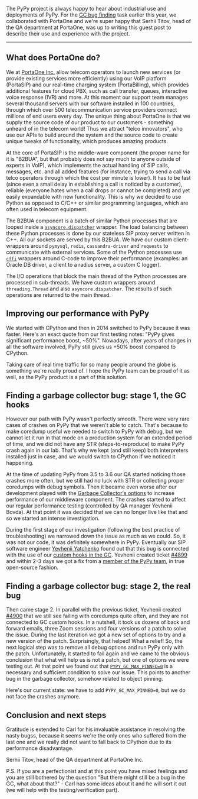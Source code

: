 <!--
.. title: Guest Post: How PortaOne uses PyPy for high-performance processing, connecting over 1B of phone calls every month
.. slug: portaone
.. date: 2024-08-29 09:00:00 UTC
.. tags: casestudy, guestpost
.. category:
.. link:
.. description:
.. type: text
.. author:
-->


The PyPy project is always happy to hear about industrial use  and deployments
of PyPy. For the [GC bug
finding](https://www.pypy.org/posts/2024/03/fixing-bug-incremental-gc.html)
task earlier this year, we collaborated with PortaOne and we're super happy
that Serhii Titov, head of the QA department at PortaOne, was up to writing
this guest post to describe their use and experience with the project.

-----

## What does PortaOne do?

We at [PortaOne Inc.](https://www.portaone.com/) allow telecom operators to
launch new services (or provide existing services more efficiently) using our
VoIP platform (PortaSIP) and our real-time charging system (PortaBilling),
which provides additional features for cloud PBX, such as call transfer,
queues, interactive voice response (IVR) and more. At this moment our support
team manages several thousand servers with our software installed in 100
countries, through which over 500 telecommunication service providers connect
millions of end users every day. The unique thing about PortaOne is that we
supply the source code of our product to our customers - something unheard of
in the telecom world! Thus we attract "telco innovators", who use our APIs to
build around the system and the source code to create unique tweaks of
functionality, which produces amazing products.

At the core of PortaSIP is the middle-ware component (the proper name for it is
"B2BUA", but that probably does not say much to anyone outside of experts in
VoIP), which implements the actual handling of SIP calls, messages, etc. and
all added features (for instance, trying to send a call via telco operators
through which the cost per minute is lower). It has to be fast (since even a
small delay in establishing a call is noticed by a customer), reliable
(everyone hates when a call drops or cannot be completed) and yet easily
expandable with new functionality. This is why we decided to use Python as
opposed to C/C++ or similar programming languages, which are often used in
telecom equipment.


The B2BUA component is a batch of similar Python processes that are looped
inside a
[`asyncore.dispatcher`](https://docs.python.org/3.10/library/asyncore.html)
wrapper. The load balancing between these Python processes is done by our
stateless SIP proxy server written in C++. All our sockets are served by this
B2BUA. We have our custom client-wrappers around `pymysql`, `redis`,
`cassandra-driver` and `requests` to communicate with external services. Some
of the Python processes use [`cffi`](https://cffi.readthedocs.io/en/stable/)
wrappers around C-code to improve their performance (examples: an Oracle DB
driver, a client to a radius server, a custom C logger).

The I/O operations that block the main thread of the Python processes are
processed in sub-threads. We have custom wrappers  around `threading.Thread`
and also `asyncore.dispatcher`. The results of such operations are returned to
the main thread.

## Improving our performance with PyPy

We started with CPython and then in 2014 switched to PyPy because it was
faster. Here's an exact quote from our first testing notes: "PyPy gives
significant performance boost, ~50%". Nowadays, after years of changes in all
the software involved, PyPy still gives us +50% boost compared to CPython.

Taking care of real time traffic for so many people around the globe is
something we're really proud of. I hope the PyPy team can be proud of it as
well, as the PyPy product is a part of this solution.

## Finding a garbage collector bug: stage 1, the GC hooks

However our path with PyPy wasn't perfectly smooth. There were very rare cases
of crashes on PyPy that we weren't able to catch. That's because to make
coredump useful we needed to switch to PyPy with debug, but we cannot let it
run in that mode on a production system for an extended period of time, and we
did not have any STR (steps-to-reproduce) to make PyPy crash again in our lab.
That's why we kept (and still keep) both interpreters installed just in case,
and we would switch to CPython if we noticed it happening.

At the time of updating PyPy from 3.5 to 3.6 our QA started noticing those
crashes more often, but we still had no luck with STR or collecting proper
coredumps with debug symbols. Then it became even worse after our development
played with the [Garbage Collector's
options](https://doc.pypy.org/en/latest/gc_info.html) to increase performance
of our middleware component. The crashes started to affect our regular
performance testing (controlled by QA manager Yevhenii Bovda). At that point it
was decided that we can no longer live like that and so we started an intense
investigation.

During the first stage of our investigation (following the best practice of
troubleshooting) we narrowed down the issue as much as we could. So, it was not
our code, it was definitely somewhere in PyPy. Eventually our SIP software
engineer [Yevhenii Yatchenko](https://github.com/Yevhenii-Yatchenko) found out
that this bug is connected with the use of our [custom hooks in the
GC](https://doc.pypy.org/en/latest/gc_info.html#gc-hooks). Yevhenii created
ticket [#4899](https://github.com/pypy/pypy/issues/4899) and within 2-3 days we
got a fix from a [member of the PyPy team](https://github.com/cfbolz), in true open-source fashion.

## Finding a garbage collector bug: stage 2, the real bug

Then came stage 2. In parallel with the previous ticket, Yevhenii created
[#4900](https://github.com/pypy/pypy/issues/4900) that we still see failing
with coredumps quite often, and they are not connected to GC custom hooks. In a
nutshell, it took us dozens of back and forward emails, three Zoom sessions and
four versions of a patch to solve the issue. During the last iteration we got a
new set of options to try and a new version of the patch. Surprisingly, that
helped! What a relief! So, the next logical step was to remove all debug
options and run PyPy only with the patch. Unfortunately, it started to fail
again and we came to the obvious conclusion that what will help us is not a
patch, but one of options we were testing out. At that point we found out that
[`PYPY_GC_MAX_PINNED=0`](https://doc.pypy.org/en/latest/gc_info.html#environment-variables)
is a necessary and sufficient condition to solve our issue. This points to
another bug in the garbage collector, somehow related to object pinning.

Here's our current state: we have to add `PYPY_GC_MAX_PINNED=0`, but we do not
face the crashes anymore.

## Conclusion and next steps

Gratitude is extended to Carl for his invaluable assistance in resolving the
nasty bugss, because it seems we're the only ones who suffered from the last
one and we really did not want to fall back to CPython due to its performance
disadvantage.

Serhii Titov, head of the QA department at PortaOne Inc.

P.S. If you are a perfectionist and at this point you have mixed feelings and
you are still bothered by the question "But there might still be a bug in the
GC, what about that?" - Carl has some ideas about it and he will sort it out
(we will help with the testing/verification part).




